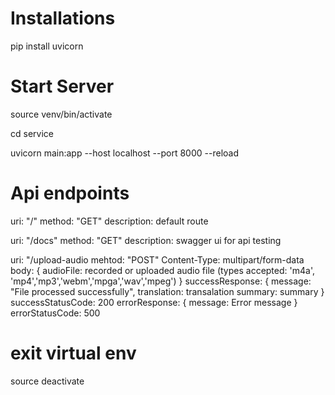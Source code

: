 # Installations

pip install uvicorn

# Start Server

source venv/bin/activate

cd service

uvicorn main:app --host localhost --port 8000 --reload

# Api endpoints

uri: "/"
method: "GET"
description: default route

uri: "/docs"
method: "GET"
description: swagger ui for api testing

uri: "/upload-audio
mehtod: "POST"
Content-Type: multipart/form-data
body: {
    audioFile: recorded or uploaded audio file (types accepted: 'm4a', 'mp4','mp3','webm','mpga','wav','mpeg')
}
successResponse: {
    message: "File processed successfully",
    translation: transalation
    summary: summary
}
successStatusCode: 200
errorResponse: {
    message: Error message
}
errorStatusCode: 500

# exit virtual env

source deactivate